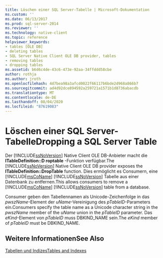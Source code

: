 ```yaml
---
title: Löschen einer SQL Server-Tabelle | Microsoft-Dokumentation
ms.custom: ''
ms.date: 06/13/2017
ms.prod: sql-server-2014
ms.reviewer: ''
ms.technology: native-client
ms.topic: reference
helpviewer_keywords:
- tables [OLE DB]
- deleting tables
- SQL Server Native Client OLE DB provider, tables
- removing tables
- dropping tables
ms.assetid: b6d6c4de-43c6-473e-92aa-34ffddd58cbe
author: rothja
ms.author: jroth
ms.openlocfilehash: 4d7bea98a3afcd0022f66117b6bde2d968a866b7
ms.sourcegitcommit: ad4d92dce894592a259721a1571b1d8736abacdb
ms.translationtype: MT
ms.contentlocale: de-DE
ms.lasthandoff: 08/04/2020
ms.locfileid: "87619083"
---
```

# <a name="dropping-a-sql-server-table"></a><span data-ttu-id="318ed-102">Löschen einer SQL Server-Tabelle</span><span class="sxs-lookup"><span data-stu-id="318ed-102">Dropping a SQL Server Table</span></span>
  <span data-ttu-id="318ed-103">Der [!INCLUDE[ssNoVersion](../../includes/ssnoversion-md.md)] Native Client OLE DB-Anbieter macht die **ITableDefinition::D roptable** -Funktion verfügbar.</span><span class="sxs-lookup"><span data-stu-id="318ed-103">The [!INCLUDE[ssNoVersion](../../includes/ssnoversion-md.md)] Native Client OLE DB provider exposes the **ITableDefinition::DropTable** function.</span></span> <span data-ttu-id="318ed-104">Dies ermöglicht es Consumern, eine [!INCLUDE[msCoName](../../includes/msconame-md.md)] [!INCLUDE[ssNoVersion](../../includes/ssnoversion-md.md)] Tabelle aus einer Datenbank zu entfernen.</span><span class="sxs-lookup"><span data-stu-id="318ed-104">This allows consumers to remove a [!INCLUDE[msCoName](../../includes/msconame-md.md)] [!INCLUDE[ssNoVersion](../../includes/ssnoversion-md.md)] table from a database.</span></span>  
  
 <span data-ttu-id="318ed-105">Consumer geben den Tabellennamen als Unicode-Zeichenfolge in das *pwszName*-Element der *uName*-Vereinigung des *pTableID*-Parameters ein.</span><span class="sxs-lookup"><span data-stu-id="318ed-105">Consumers specify the table name as a Unicode character string in the *pwszName* member of the *uName* union in the *pTableID* parameter.</span></span> <span data-ttu-id="318ed-106">Das *eKind*-Element von *pTableID* muss DBKIND_NAME sein.</span><span class="sxs-lookup"><span data-stu-id="318ed-106">The *eKind* member of *pTableID* must be DBKIND_NAME.</span></span>  
  
## <a name="see-also"></a><span data-ttu-id="318ed-107">Weitere Informationen</span><span class="sxs-lookup"><span data-stu-id="318ed-107">See Also</span></span>  
 [<span data-ttu-id="318ed-108">Tabellen und Indizes</span><span class="sxs-lookup"><span data-stu-id="318ed-108">Tables and Indexes</span></span>](tables-and-indexes.md)  
  
  
